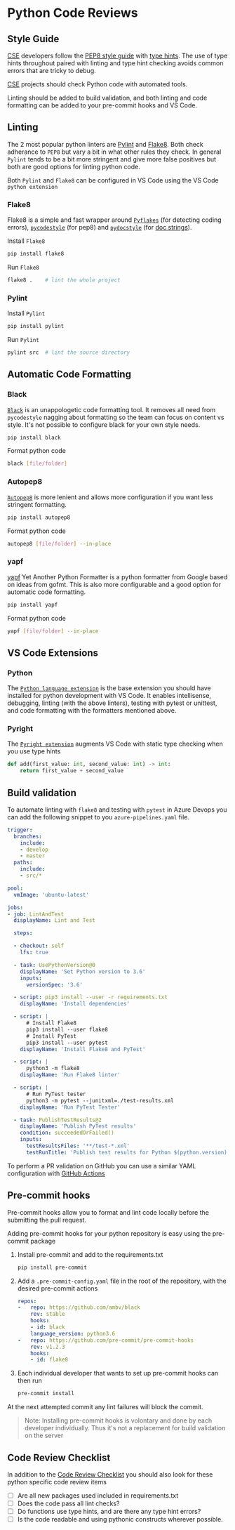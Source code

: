 # Python Code Reviews

## Style Guide

[CSE](../../CSE.md) developers follow the [PEP8 style guide](https://pep8.org/) with [type hints](https://www.python.org/dev/peps/pep-0484/). The use of type hints throughout paired with linting and type hint checking avoids common errors that are tricky to debug.

[CSE](../../CSE.md) projects should check Python code with automated tools.

Linting should be added to build validation, and both linting and code formatting can be added to your pre-commit hooks and VS Code.

## Linting

The 2 most popular python linters are [Pylint](https://www.pylint.org/) and [Flake8](https://pypi.org/project/flake8/). Both check adherance to `PEP8` but vary a bit in what other rules they check. In general `Pylint` tends to be a bit more stringent and give more false positives but both are good options for linting python code.

Both `Pylint` and `Flake8` can be configured in VS Code using the VS Code `python extension`

### Flake8

Flake8 is a simple and fast wrapper around [`Pyflakes`](https://github.com/PyCQA/pyflakes) (for detecting coding errors), [`pycodestyle`](https://github.com/PyCQA/pycodestyle) (for pep8) and [`pydocstyle`](https://github.com/PyCQA/pydocstyle) (for [doc strings](https://www.python.org/dev/peps/pep-0257/)).

Install `Flake8`

```bash
pip install flake8
```

Run `Flake8`

```bash
flake8 .    # lint the whole project
```

### Pylint

Install `Pylint`

```bash
pip install pylint
```

Run `Pylint`

```bash
pylint src  # lint the source directory
```

## Automatic Code Formatting

### Black

[`Black`](https://github.com/psf/black) is an unappologetic code formatting tool. It removes all need from `pycodestyle` nagging about formatting so the team can focus on content vs style. It's not possible to configure black for your own style needs.

```bash
pip install black
```

Format python code

```bash
black [file/folder]
```

### Autopep8

[`Autopep8`](https://github.com/hhatto/autopep8) is more lenient and allows more configuration if you want less stringent formatting.

```bash
pip install autopep8
```

Format python code

```bash
autopep8 [file/folder] --in-place
```

### yapf

[yapf](https://github.com/google/yapf) Yet Another Python Formatter is a python formatter from Google based on ideas from gofmt.  This is also more configurable and a good option for automatic code formatting.

```bash
pip install yapf
```

Format python code

```bash
yapf [file/folder] --in-place
```

## VS Code Extensions

### Python

The [`Python language extension`](https://marketplace.visualstudio.com/items?itemName=ms-python.python) is the base extension you should have installed for python development with VS Code. It enables intellisense, debugging, linting (with the above linters), testing with pytest or unittest, and code formatting with the formatters mentioned above.

### Pyright

The [`Pyright extension`](https://marketplace.visualstudio.com/items?itemName=ms-pyright.pyright) augments VS Code with static type checking when you use type hints

```python
def add(first_value: int, second_value: int) -> int:
    return first_value + second_value
```

## Build validation

To automate linting with `flake8` and testing with `pytest` in Azure Devops you can add the following snippet to you `azure-pipelines.yaml` file.

```yaml
trigger:
  branches:
    include:
    - develop
    - master
  paths:
    include:
    - src/*

pool:
  vmImage: 'ubuntu-latest'

jobs:
- job: LintAndTest
  displayName: Lint and Test

  steps:

  - checkout: self
    lfs: true

  - task: UsePythonVersion@0
    displayName: 'Set Python version to 3.6'
    inputs:
      versionSpec: '3.6'

  - script: pip3 install --user -r requirements.txt
    displayName: 'Install dependencies'

  - script: |
      # Install Flake8
      pip3 install --user flake8
      # Install PyTest
      pip3 install --user pytest
    displayName: 'Install Flake8 and PyTest'

  - script: |
      python3 -m flake8
    displayName: 'Run Flake8 linter'

  - script: |
      # Run PyTest tester
      python3 -m pytest --junitxml=./test-results.xml
    displayName: 'Run PyTest Tester'

  - task: PublishTestResults@2
    displayName: 'Publish PyTest results'
    condition: succeededOrFailed()
    inputs:
      testResultsFiles: '**/test-*.xml'
      testRunTitle: 'Publish test results for Python $(python.version)'
```

To perform a PR validation on GitHub you can use a similar YAML configuration with [GitHub Actions](https://help.github.com/en/actions/language-and-framework-guides/using-python-with-github-actions)

## Pre-commit hooks

Pre-commit hooks allow you to format and lint code locally before the submitting the pull request.

Adding pre-commit hooks for your python repository is easy using the pre-commit package

1. Install pre-commit and add to the requirements.txt

    ```bash
    pip install pre-commit
    ```

2. Add a `.pre-commit-config.yaml` file in the root of the repository, with the desired pre-commit actions

    ```yaml
    repos:
    -   repo: https://github.com/ambv/black
        rev: stable
        hooks:
        - id: black
        language_version: python3.6
    -   repo: https://github.com/pre-commit/pre-commit-hooks
        rev: v1.2.3
        hooks:
        - id: flake8
    ```

3. Each individual developer that wants to set up pre-commit hooks can then run

    ```bash
    pre-commit install
    ```

At the next attempted commit any lint failures will block the commit.

> Note: Installing pre-commit hooks is volontary and done by each developer individually. Thus it's not a replacement for build validation on the server

## Code Review Checklist

In addition to the [Code Review Checklist](../readme.md) you should also look for these python specific code review items

* [ ] Are all new packages used included in requirements.txt
* [ ] Does the code pass all lint checks?
* [ ] Do functions use type hints, and are there any type hint errors?
* [ ] Is the code readable and using pythonic constructs wherever possible.
